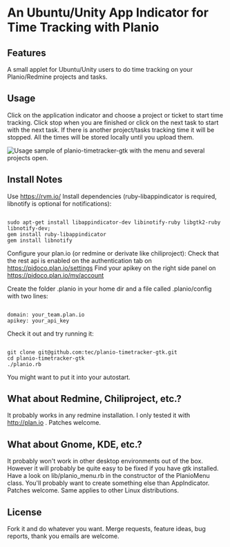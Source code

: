 An Ubuntu/Unity App Indicator for Time Tracking with Planio
===========================================================

Features
--------

A small applet for Ubuntu/Unity users to do time tracking on your Planio/Redmine projects and tasks.

Usage
-----

Click on the application indicator and choose a project or ticket to start time tracking. Click stop when you are finished or click on the next task to start with the next task. If there is another project/tasks tracking time it will be stopped. All the times will be stored locally until you upload them.

<img src="https://raw.github.com/tec/planio-timetracker-gtk/master/media/screenshot.png" alt="Usage sample of planio-timetracker-gtk with the menu and several projects open."></img>

Install Notes
-------------

Use https://rvm.io/
Install dependencies (ruby-libappindicator is required, libnotify is optional for notifications):

<pre><code>
sudo apt-get install libappindicator-dev libinotify-ruby libgtk2-ruby libnotify-dev;
gem install ruby-libappindicator
gem install libnotify
</code></pre>

Configure your plan.io (or redmine or derivate like chiliproject):
Check that the rest api is enabled on the authentication tab on https://pidoco.plan.io/settings
Find your apikey on the right side panel on https://pidoco.plan.io/my/account

Create the folder .planio in your home dir and a file called .planio/config with two lines:

<pre><code>
domain: your_team.plan.io
apikey: your_api_key
</code></pre>

Check it out and try running it:

<pre><code>
git clone git@github.com:tec/planio-timetracker-gtk.git
cd planio-timetracker-gtk
./planio.rb
</code></pre>

You might want to put it into your autostart.

What about Redmine, Chiliproject, etc.?
---------------------------------------

It probably works in any redmine installation. I only tested it with http://plan.io . Patches welcome.

What about Gnome, KDE, etc.?
---------------------------------------

It probably won't work in other desktop environments out of the box. However it will probably be quite easy to be fixed if you have gtk installed. Have a look on lib/planio_menu.rb in the constructor of the PlanioMenu class. You'll probably want to create something else than AppIndicator. Patches welcome. Same applies to other Linux distributions.

License
-------

Fork it and do whatever you want. Merge requests, feature ideas, bug reports, thank you emails are welcome.


